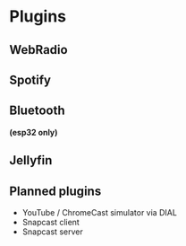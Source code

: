 # Plugins

## WebRadio

## Spotify

## Bluetooth
**(esp32 only)**

## Jellyfin

## Planned plugins

- YouTube / ChromeCast simulator via DIAL
- Snapcast client
- Snapcast server